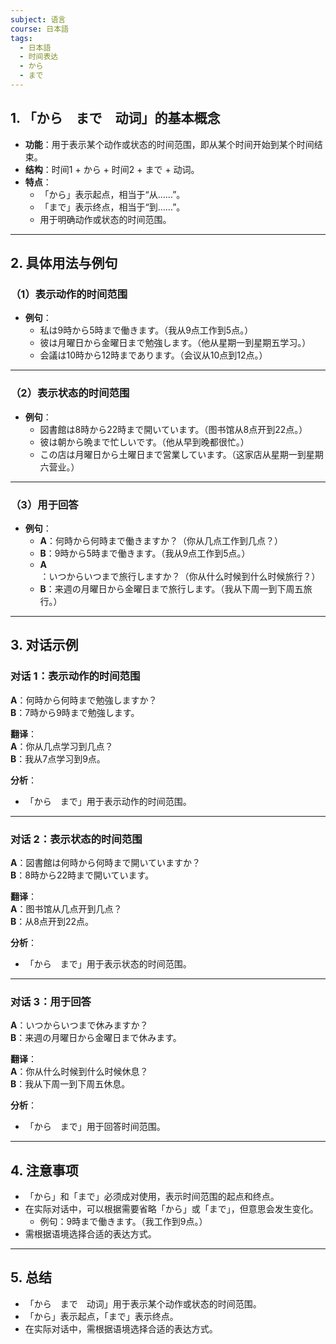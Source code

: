 ```yaml
---
subject: 语言
course: 日本語
tags:
  - 日本語
  - 时间表达
  - から
  - まで
---
```


## 1. **「から　まで　动词」的基本概念**

- **功能**：用于表示某个动作或状态的时间范围，即从某个时间开始到某个时间结束。
- **结构**：时间1 + から + 时间2 + まで + 动词。
- **特点**：
  - 「から」表示起点，相当于“从……”。
  - 「まで」表示终点，相当于“到……”。
  - 用于明确动作或状态的时间范围。

---

## 2. **具体用法与例句**

### （1）**表示动作的时间范围**
- **例句**：
  - 私は9時から5時まで働きます。（我从9点工作到5点。）
  - 彼は月曜日から金曜日まで勉強します。（他从星期一到星期五学习。）
  - 会議は10時から12時まであります。（会议从10点到12点。）

---

### （2）**表示状态的时间范围**
- **例句**：
  - 図書館は8時から22時まで開いています。（图书馆从8点开到22点。）
  - 彼は朝から晩まで忙しいです。（他从早到晚都很忙。）
  - この店は月曜日から土曜日まで営業しています。（这家店从星期一到星期六营业。）

---

### （3）**用于回答**
- **例句**：
  - **A**：何時から何時まで働きますか？（你从几点工作到几点？）
  - **B**：9時から5時まで働きます。（我从9点工作到5点。）
  - **A**：いつからいつまで旅行しますか？（你从什么时候到什么时候旅行？）
  - **B**：来週の月曜日から金曜日まで旅行します。（我从下周一到下周五旅行。）

---

## 3. **对话示例**

### 对话 1：表示动作的时间范围
**A**：何時から何時まで勉強しますか？  
**B**：7時から9時まで勉強します。

**翻译**：  
**A**：你从几点学习到几点？  
**B**：我从7点学习到9点。

**分析**：
- 「から　まで」用于表示动作的时间范围。

---

### 对话 2：表示状态的时间范围
**A**：図書館は何時から何時まで開いていますか？  
**B**：8時から22時まで開いています。

**翻译**：  
**A**：图书馆从几点开到几点？  
**B**：从8点开到22点。

**分析**：
- 「から　まで」用于表示状态的时间范围。

---

### 对话 3：用于回答
**A**：いつからいつまで休みますか？  
**B**：来週の月曜日から金曜日まで休みます。

**翻译**：  
**A**：你从什么时候到什么时候休息？  
**B**：我从下周一到下周五休息。

**分析**：
- 「から　まで」用于回答时间范围。

---

## 4. **注意事项**
- 「から」和「まで」必须成对使用，表示时间范围的起点和终点。
- 在实际对话中，可以根据需要省略「から」或「まで」，但意思会发生变化。
  - 例句：9時まで働きます。（我工作到9点。）
- 需根据语境选择合适的表达方式。

---

## 5. **总结**
- 「から　まで　动词」用于表示某个动作或状态的时间范围。
- 「から」表示起点，「まで」表示终点。
- 在实际对话中，需根据语境选择合适的表达方式。